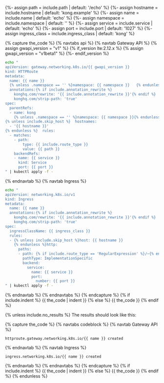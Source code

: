 {%- assign path = include.path | default: '/echo' %}
{%- assign hostname = include.hostname | default: 'kong.example' %}
{%- assign name = include.name | default: 'echo' %}
{%- assign namespace = include.namespace | default: '' %}
{%- assign service = include.service | default: 'echo' %}
{%- assign port = include.port | default: '1027' %}
{%- assign ingress_class = include.ingress_class | default: 'kong' %}

{% capture the_code %}
{% navtabs api %}
{% navtab Gateway API %}
{% assign gwapi_version = "v1" %}
{% if_version lte:2.12.x %}
{% assign gwapi_version = "v1beta1" %}
{%- endif_version %}
```bash
echo "
apiVersion: gateway.networking.k8s.io/{{ gwapi_version }}
kind: HTTPRoute
metadata:
  name: {{ name }}
  {% unless .namespace == '' %}namespace: {{ namespace }}   {% endunless %}
  annotations:{% if include.annotation_rewrite %}
    konghq.com/rewrite: '{{ include.annotation_rewrite }}'{% endif %}
    konghq.com/strip-path: 'true'
spec:
  parentRefs:
  - name: kong
    {% unless .namespace == '' %}namespace: {{ namespace }}{% endunless %}
{% unless include.skip_host %}  hostnames:
  - '{{ hostname }}'
{% endunless %}  rules:
  - matches:
    - path:
        type: {{ include.route_type }}
        value: {{ path }}
    backendRefs:
    - name: {{ service }}
      kind: Service
      port: {{ port }}
" | kubectl apply -f -
```
{% endnavtab %}
{% navtab Ingress %}
```bash
echo "
apiVersion: networking.k8s.io/v1
kind: Ingress
metadata:
  name: {{ name }}
  annotations:{% if include.annotation_rewrite %}
    konghq.com/rewrite: '{{ include.annotation_rewrite }}'{% endif %}
    konghq.com/strip-path: 'true'
spec:
  ingressClassName: {{ ingress_class }}
  rules:
  - {% unless include.skip_host %}host: {{ hostname }}
    {% endunless %}http:
      paths:
      - path: {% if include.route_type == 'RegularExpression' %}/~{% endif %}{{ path }}
        pathType: ImplementationSpecific
        backend:
          service:
            name: {{ service }}
            port:
              number: {{ port }}
" | kubectl apply -f -
```
{% endnavtab %}
{% endnavtabs %}
{% endcapture %}
{% if include.indent %}
{{ the_code | indent }}
{% else %}
{{ the_code }}
{% endif %}

{% unless include.no_results %}
The results should look like this:

{% capture the_code %}
{% navtabs codeblock %}
{% navtab Gateway API %}
```text
httproute.gateway.networking.k8s.io/{{ name }} created
```
{% endnavtab %}
{% navtab Ingress %}
```text
ingress.networking.k8s.io/{{ name }} created
```
{% endnavtab %}
{% endnavtabs %}
{% endcapture %}
{% if include.indent %}
{{ the_code | indent }}
{% else %}
{{ the_code }}
{% endif %}
{% endunless %}
